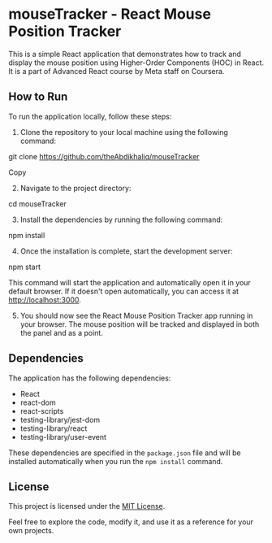 # mouseTracker - React Mouse Position Tracker

This is a simple React application that demonstrates how to track and display the mouse position using Higher-Order Components (HOC) in React. It is a part of Advanced React course by Meta staff on Coursera.

## How to Run

To run the application locally, follow these steps:

1. Clone the repository to your local machine using the following command:

git clone https://github.com/theAbdikhaliq/mouseTracker

Copy

2. Navigate to the project directory:

cd mouseTracker

3. Install the dependencies by running the following command:

npm install

4. Once the installation is complete, start the development server:

npm start

This command will start the application and automatically open it in your default browser. If it doesn't open automatically, you can access it at [http://localhost:3000](http://localhost:3000).

5. You should now see the React Mouse Position Tracker app running in your browser. The mouse position will be tracked and displayed in both the panel and as a point.

## Dependencies

The application has the following dependencies:

- React
- react-dom
- react-scripts
- testing-library/jest-dom
- testing-library/react
- testing-library/user-event

These dependencies are specified in the `package.json` file and will be installed automatically when you run the `npm install` command.

## License

This project is licensed under the [MIT License](LICENSE).

Feel free to explore the code, modify it, and use it as a reference for your own projects.
